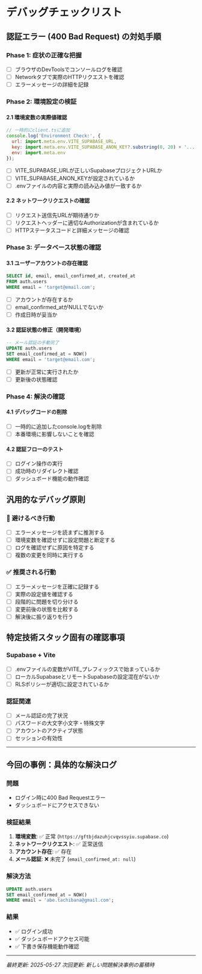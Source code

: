 # デバッグチェックリスト

## 認証エラー (400 Bad Request) の対処手順

### Phase 1: 症状の正確な把握
- [ ] ブラウザのDevToolsでコンソールログを確認
- [ ] Networkタブで実際のHTTPリクエストを確認
- [ ] エラーメッセージの詳細を記録

### Phase 2: 環境設定の検証

#### 2.1 環境変数の実際値確認
```javascript
// 一時的にclient.tsに追加
console.log('Environment Check:', {
  url: import.meta.env.VITE_SUPABASE_URL,
  key: import.meta.env.VITE_SUPABASE_ANON_KEY?.substring(0, 20) + '...',
  env: import.meta.env
});
```

- [ ] VITE_SUPABASE_URLが正しいSupabaseプロジェクトURLか
- [ ] VITE_SUPABASE_ANON_KEYが設定されているか
- [ ] .envファイルの内容と実際の読み込み値が一致するか

#### 2.2 ネットワークリクエストの確認
- [ ] リクエスト送信先URLが期待通りか
- [ ] リクエストヘッダーに適切なAuthorizationが含まれているか
- [ ] HTTPステータスコードと詳細メッセージの確認

### Phase 3: データベース状態の確認

#### 3.1 ユーザーアカウントの存在確認
```sql
SELECT id, email, email_confirmed_at, created_at 
FROM auth.users 
WHERE email = 'target@email.com';
```

- [ ] アカウントが存在するか
- [ ] email_confirmed_atがNULLでないか
- [ ] 作成日時が妥当か

#### 3.2 認証状態の修正（開発環境）
```sql
-- メール認証の手動完了
UPDATE auth.users 
SET email_confirmed_at = NOW() 
WHERE email = 'target@email.com';
```

- [ ] 更新が正常に実行されたか
- [ ] 更新後の状態確認

### Phase 4: 解決の確認

#### 4.1 デバッグコードの削除
- [ ] 一時的に追加したconsole.logを削除
- [ ] 本番環境に影響しないことを確認

#### 4.2 認証フローのテスト
- [ ] ログイン操作の実行
- [ ] 成功時のリダイレクト確認
- [ ] ダッシュボード機能の動作確認

## 汎用的なデバッグ原則

### 🚫 避けるべき行動
- [ ] エラーメッセージを読まずに推測する
- [ ] 環境変数を確認せずに設定問題と断定する
- [ ] ログを確認せずに原因を特定する
- [ ] 複数の変更を同時に実行する

### ✅ 推奨される行動
- [ ] エラーメッセージを正確に記録する
- [ ] 実際の設定値を確認する
- [ ] 段階的に問題を切り分ける
- [ ] 変更前後の状態を比較する
- [ ] 解決後に振り返りを行う

## 特定技術スタック固有の確認事項

### Supabase + Vite
- [ ] .envファイルの変数がVITE_プレフィックスで始まっているか
- [ ] ローカルSupabaseとリモートSupabaseの設定混在がないか
- [ ] RLSポリシーが適切に設定されているか

### 認証関連
- [ ] メール認証の完了状況
- [ ] パスワードの大文字小文字・特殊文字
- [ ] アカウントのアクティブ状態
- [ ] セッションの有効性

---

## 今回の事例：具体的な解決ログ

### 問題
- ログイン時に400 Bad Requestエラー
- ダッシュボードにアクセスできない

### 検証結果
1. **環境変数**: ✅ 正常 (`https://gftbjdazuhjcvqvssyiu.supabase.co`)
2. **ネットワークリクエスト**: ✅ 正常送信
3. **アカウント存在**: ✅ 存在
4. **メール認証**: ❌ 未完了 (`email_confirmed_at: null`)

### 解決方法
```sql
UPDATE auth.users 
SET email_confirmed_at = NOW() 
WHERE email = 'abe.tachibana@gmail.com';
```

### 結果
- ✅ ログイン成功
- ✅ ダッシュボードアクセス可能
- ✅ 下書き保存機能動作確認

---

*最終更新: 2025-05-27*
*次回更新: 新しい問題解決事例の蓄積時* 